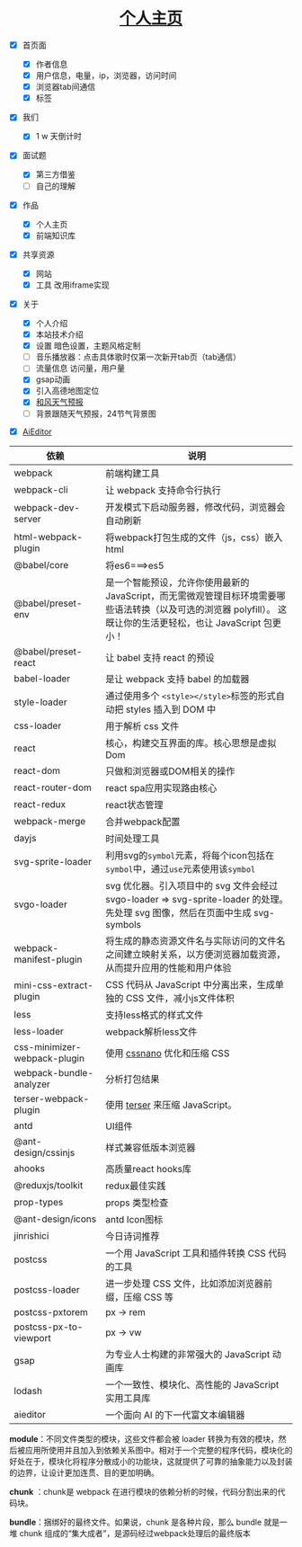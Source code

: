 <h1 align="center"><a href='http://8.133.162.30'>个人主页</a></h1>

- [x] 首页面
  - [x] 作者信息
  - [x] 用户信息，电量，ip，浏览器，访问时间
  - [x] 浏览器tab间通信
  - [x] 标签
- [x] 我们
  - [x] 1 w 天倒计时
- [x] 面试题
  - [x] 第三方借鉴
  - [ ] 自己的理解
- [x] 作品
  - [x] 个人主页
  - [x] 前端知识库
- [x] 共享资源
  - [x] 网站
  - [x] 工具 改用iframe实现
- [x] 关于
  - [x] 个人介绍
  - [x] 本站技术介绍
  - [x] 设置 暗色设置，主题风格定制
  - [ ] 音乐播放器：点击具体歌时仅第一次新开tab页（tab通信）
  - [ ] 流量信息 访问量，用户量
  - [x] gsap动画
  - [x] 引入高德地图定位
  - [x] [和风天气预报](https://dev.qweather.com/docs/api/weather/weather-now/)
  - [ ] 背景跟随天气预报，24节气背景图
- [x] [AiEditor](https://aieditor.dev/zh/getting-started.html)


| 依赖                         | 说明                                                                               |
| ---------------------------- |----------------------------------------------------------------------------------|
| webpack                      | 前端构建工具                                                                           |
| webpack-cli                  | 让 webpack 支持命令行执行                                                                |
| webpack-dev-server           | 开发模式下启动服务器，修改代码，浏览器会自动刷新                                                         |
| html-webpack-plugin          | 将webpack打包生成的文件（js，css）嵌入html                                                    |
| @babel/core                  | 将es6===>es5                                                                      |
| @babel/preset-env            | 是一个智能预设，允许你使用最新的 JavaScript，而无需微观管理目标环境需要哪些语法转换（以及可选的浏览器 polyfill）。 这既让你的生活更轻松，也让 JavaScript 包更小！ |
| @babel/preset-react          | 让 babel 支持 react 的预设                                                             |
| babel-loader                 | 是让 webpack 支持 babel 的加载器                                                         |
| style-loader                 | 通过使用多个 `<style></style>`标签的形式自动把 styles 插入到 DOM 中                                |
| css-loader                   | 用于解析 css 文件                                                                      |
| react                        | 核心，构建交互界面的库。核心思想是虚拟Dom                                                           |
| react-dom                    | 只做和浏览器或DOM相关的操作                                                                  |
| react-router-dom             | react spa应用实现路由核心                                                                |
| react-redux                  | react状态管理                                                                        |
| webpack-merge                | 合并webpack配置                                                                      |
| dayjs                        | 时间处理工具                                                                           |
| svg-sprite-loader            | 利用svg的`symbol`元素，将每个icon包括在`symbol`中，通过`use`元素使用该`symbol`                        |
| svgo-loader                  | svg 优化器。引入项目中的 svg 文件会经过 svgo-loader => svg-sprite-loader 的处理。先处理 svg 图像，然后在页面中生成 svg-symbols |
| webpack-manifest-plugin      | 将生成的静态资源文件名与实际访问的文件名之间建立映射关系，以方便浏览器加载资源，从而提升应用的性能和用户体验                           |
| mini-css-extract-plugin      | CSS 代码从 JavaScript 中分离出来，生成单独的 CSS 文件，减小js文件体积                                   |
| less                         | 支持less格式的样式文件                                                                    |
| less-loader                  | webpack解析less文件                                                                  |
| css-minimizer-webpack-plugin | 使用 [cssnano](https://cssnano.co/) 优化和压缩 CSS                                      |
| webpack-bundle-analyzer      | 分析打包结果                                                                           |
| terser-webpack-plugin        | 使用 [terser](https://github.com/terser/terser) 来压缩 JavaScript。                    |
| antd                         | UI组件                                                                             |
| @ant-design/cssinjs          | 样式兼容低版本浏览器                                                                       |
| ahooks                       | 高质量react hooks库                                                                  |
| @reduxjs/toolkit             | redux最佳实践                                                                        |
| prop-types                   | props 类型检查                                                                       |
| @ant-design/icons            | antd Icon图标                                                                      |
| jinrishici                   | 今日诗词推荐                                                                           |
| postcss                      | 一个用 JavaScript 工具和插件转换 CSS 代码的工具                                                 |
| postcss-loader               | 进一步处理 CSS 文件，比如添加浏览器前缀，压缩 CSS 等                                                  |
| postcss-pxtorem              | px -> rem                                                                        |
| postcss-px-to-viewport       | px -> vw                                                                         |
| gsap                         | 为专业人士构建的非常强大的 JavaScript 动画库                                                     |
| lodash                       | 一个一致性、模块化、高性能的 JavaScript 实用工具库                                                  |
| aieditor                     | 一个面向 AI 的下一代富文本编辑器                                                               |



**module**：不同文件类型的模块，这些文件都会被 loader 转换为有效的模块，然后被应用所使用并且加入到依赖关系图中。相对于一个完整的程序代码，模块化的好处在于，模块化将程序分散成小的功能块，这就提供了可靠的抽象能力以及封装的边界，让设计更加连贯、目的更加明确。

**chunk** ：chunk是 webpack 在进行模块的依赖分析的时候，代码分割出来的代码块。

**bundle**：捆绑好的最终文件。如果说，chunk 是各种片段，那么 bundle 就是一堆 chunk 组成的“集大成者”，是源码经过webpack处理后的最终版本
